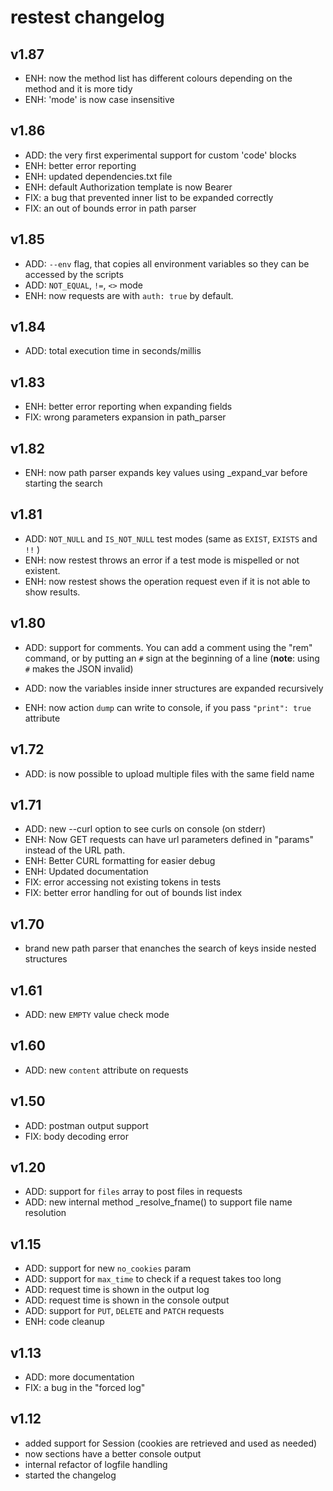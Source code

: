 # restest  changelog

## v1.87

  - ENH: now the method list has different colours depending on the method and it is more tidy
  - ENH: 'mode' is now case insensitive

## v1.86
  - ADD: the very first experimental support for custom 'code' blocks
  - ENH: better error reporting
  - ENH: updated dependencies.txt file
  - ENH: default Authorization template is now Bearer
  - FIX: a bug that prevented inner list to be expanded correctly
  - FIX: an out of bounds error in path parser

## v1.85
  - ADD: `--env` flag, that copies all environment variables so they can be accessed by the scripts
  - ADD: `NOT_EQUAL`, `!=`, `<>` mode
  - ENH: now requests are with `auth: true` by default.

## v1.84
  - ADD: total execution time in seconds/millis

## v1.83
  - ENH: better error reporting when expanding fields
  - FIX: wrong parameters expansion in path_parser

## v1.82
  - ENH: now path parser expands key values using _expand_var before starting the search

## v1.81
  - ADD: `NOT_NULL` and `IS_NOT_NULL` test modes (same as `EXIST`, `EXISTS` and `!!` )
  - ENH: now restest throws an error if a test mode is mispelled or not existent.
  - ENH: now restest shows the operation request even if it is not able to show results.

## v1.80
  - ADD: support for comments. You can add a comment using the "rem" command, or
         by putting an `#` sign at the beginning of a line (**note**: using `#` makes the
         JSON invalid)

  - ADD: now the variables inside inner structures are expanded recursively

  - ENH: now action `dump` can write to console, if you pass `"print": true` attribute

## v1.72
  - ADD: is now possible to upload multiple files with the same field name

## v1.71
  - ADD: new --curl option to see curls on console (on stderr)
  - ENH: Now GET requests can have url parameters defined in "params" instead of the URL path.
  - ENH: Better CURL formatting for easier debug
  - ENH: Updated documentation
  - FIX: error accessing not existing tokens in tests
  - FIX: better error handling for out of bounds list index

## v1.70
  - brand new path parser that enanches the search of keys inside nested structures

## v1.61
  - ADD: new `EMPTY` value check mode

## v1.60
  - ADD: new `content` attribute on requests

## v1.50
  - ADD: postman output support
  - FIX: body decoding error

## v1.20
 - ADD: support for `files` array to post files in requests
 - ADD: new internal method _resolve_fname() to support file name resolution

## v1.15
- ADD: support for new `no_cookies` param
- ADD: support for `max_time` to check if a request takes too long
- ADD: request time is shown in the output log
- ADD: request time is shown in the console output
- ADD: support for `PUT`, `DELETE` and `PATCH` requests
- ENH: code cleanup

## v1.13
- ADD: more documentation
- FIX: a bug in the "forced log"

## v1.12
- added support for Session (cookies are retrieved and used as needed)
- now sections have a better console output
- internal refactor of logfile handling
- started the changelog

